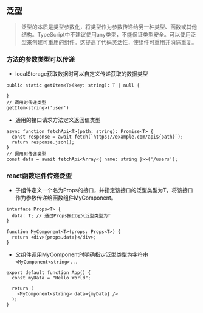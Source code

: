 ## 泛型
> 泛型的本质是类型参数化，将类型作为参数传递给另一种类型、函数或其他结构。TypeScript中不建议使用any类型，不能保证类型安全。可以使用泛型来创建可重用的组件。这提高了代码灵活性，使组件可重用并消除重复。

### 方法的参数类型可以传递 
- localStorage获取数据时可以自定义传递获取的数据类型
```
public static getItem<T>(key: string): T | null {

}
// 调用时传递类型
getItem<string>('user')
```
- 通用的接口请求方法定义返回值类型
```
async function fetchApi<T>(path: string): Promise<T> {
  const response = await fetch(`https://example.com/api${path}`);
  return response.json();
}
// 调用时传递类型
const data = await fetchApi<Array<{ name: string }>>('/users');
```
### react函数组件传递泛型
- 子组件定义一个名为Props的接口，并指定该接口的泛型类型为T，将该接口作为参数传递给函数组件MyComponent。
``` 
interface Props<T> {
  data: T; // 通过Props接口定义泛型类型为T
}
 
function MyComponent<T>(props: Props<T>) {
  return <div>{props.data}</div>;
}
```
- 父组件调用MyComponent时明确指定泛型类型为字符串`<MyComponent<string>...`
```
export default function App() {
  const myData = "Hello World";
  
  return (
    <MyComponent<string> data={myData} />
  );
}
```